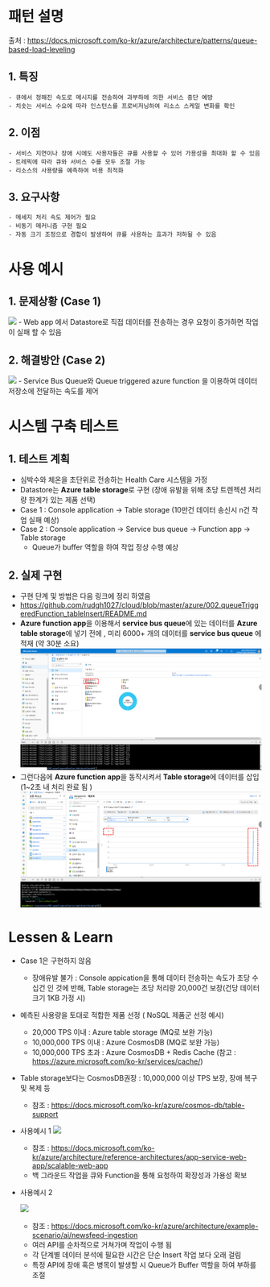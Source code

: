 # 패턴 설명
 출처 : https://docs.microsoft.com/ko-kr/azure/architecture/patterns/queue-based-load-leveling
 
## 1. 특징
    - 큐에서 정해진 속도로 메시지를 전송하여 과부하에 의한 서비스 중단 예방
    - 치솟는 서비스 수요에 따라 인스턴스를 프로비저닝하여 리소스 스케일 변화를 확인
    
## 2. 이점
    - 서비스 지연이나 장애 시에도 사용자들은 큐를 사용할 수 있어 가용성을 최대화 할 수 있음
    - 트레픽에 따라 큐와 서비스 수를 모두 조절 가능
    - 리소스의 사용량을 예측하여 비용 최적화
    
## 3. 요구사항
    - 메세지 처리 속도 제어가 필요
    - 비동기 메커니즘 구현 필요
    - 자동 크기 조정으로 경합이 발생하여 큐를 사용하는 효과가 저하될 수 있음

# 사용 예시

## 1. 문제상황 (Case 1)
<img src="https://docs.microsoft.com/ko-kr/azure/architecture/patterns/_images/queue-based-load-leveling-overwhelmed.png"></img>
    - Web app 에서 Datastore로 직접 데이터를 전송하는 경우 요청이 증가하면 작업이 실패 할 수 있음
   
## 2. 해결방안 (Case 2)
<img src="https://docs.microsoft.com/ko-kr/azure/architecture/patterns/_images/queue-based-load-leveling-function.png"></img>
    - Service Bus Queue와 Queue triggered azure function 을 이용하여 데이터 저장소에 전달하는 속도를 제어
   
# 시스템 구축 테스트
## 1. 테스트 계획
- 심박수와 체온을 초단위로 전송하는 Health Care 시스템을 가정
- Datastore는 **Azure table storage**로 구현 (장애 유발을 위해 초당 트렌젝션 처리량 한계가 있는 제품 선택)
- Case 1 : Console application -> Table storage (10만건 데이터 송신시 n건 작업 실패 예상)
- Case 2 : Console application -> Service bus queue -> Function app -> Table storage
  - Queue가 buffer 역할을 하여 작업 정상 수행 예상

## 2. 실제 구현
- 구현 단계 및 방법은 다음 링크에 정리 하였음
- https://github.com/rudgh1027/cloud/blob/master/azure/002.queueTriggeredFunction_tableInsert/README.md
- **Azure function app**을 이용해서 **service bus queue**에 있는 데이터를 **Azure table storage**에 넣기 전에 , 미리 6000+ 개의 데이터를 **service bus queue** 에 적재 (약 30분 소요)
<img src="../img/loadLeveling_queueCount.png"></img>
- 그런다음에 **Azure function app**을 동작시켜서 **Table storage**에 데이터를 삽입 (1~2초 내 처리 완료 됨 )
<img src="../img/loadLeveling_tableMetric.png"></img>
# Lessen & Learn
- Case 1은 구현하지 않음
  - 장애유발 불가 : Console appication을 통해 데이터 전송하는 속도가 초당 수십건 인 것에 반해, Table storage는 초당 처리량 20,000건 보장(건당 데이터 크기 1KB 가정 시)
- 예측된 사용량을 토대로 적합한 제품 선정 ( NoSQL 제품군 선정 예시)
  - 20,000 TPS 이내 : Azure table storage (MQ로 보완 가능)
  - 10,000,000 TPS 이내 : Azure CosmosDB  (MQ로 보완 가능)
  - 10,000,000 TPS 초과 : Azure CosmosDB + Redis Cache  (참고 : https://azure.microsoft.com/ko-kr/services/cache/)
- Table storage보다는 CosmosDB권장 : 10,000,000 이상 TPS 보장, 장애 복구 및 복제 등 
  - 참조 : https://docs.microsoft.com/ko-kr/azure/cosmos-db/table-support
- 사용예시 1
   <img src="https://docs.microsoft.com/ko-kr/azure/architecture/reference-architectures/app-service-web-app/images/scalable-web-app.png"></img>
  - 참조 : https://docs.microsoft.com/ko-kr/azure/architecture/reference-architectures/app-service-web-app/scalable-web-app
  - 백 그라운드 작업을 큐와 Function을 통해 요청하여 확장성과 가용성 확보

- 사용예시 2

   <img src="https://docs.microsoft.com/ko-kr/azure/architecture/example-scenario/ai/media/mass-ingestion-newsfeeds-architecture.png"></img>
    - 참조 : https://docs.microsoft.com/ko-kr/azure/architecture/example-scenario/ai/newsfeed-ingestion
    - 여러 API를 순차적으로 거쳐가며 작업이 수행 됨
    - 각 단계별 데이터 분석에 필요한 시간은 단순 Insert 작업 보다 오래 걸림
    - 특정 API에 장애 혹은 병목이 발생할 시 Queue가 Buffer 역할을 하여 부하를 조절
  
